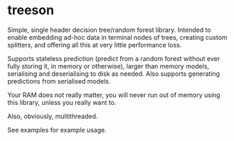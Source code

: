 # treeson

Simple, single header decision tree/random forest library. Intended to enable embedding ad-hoc data in terminal nodes of trees, creating custom splitters, and offering all this at very little performance loss. 

Supports stateless prediction (predict from a random forest without ever fully storing it, in memory or otherwise), larger than memory models, serialising and deserialising to disk as needed.
Also supports generating predictions from serialised models.

Your RAM does not really matter, you will never run out of memory using this library, unless you really want to. 

Also, obviously, multithreaded.

See examples for example usage. 
